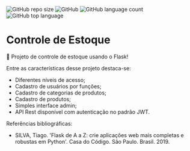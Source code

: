 ![GitHub repo size](https://img.shields.io/github/repo-size/MiqSA/singlepage)
![GitHub](https://img.shields.io/github/license/MiqSA/singlepage)
![GitHub language count](https://img.shields.io/github/languages/count/MiqSA/singlepage)
![GitHub top language](https://img.shields.io/github/languages/top/MiqSA/singlepage)

# Controle de Estoque

:gift: Projeto de controle de estoque usando o Flask!

Entre as características desse projeto destaca-se:

 - Diferentes níveis de acesso;
 - Cadastro de usuários por funções;
 - Cadastro de categorias de produtos;
 - Cadastro de produtos;
 - Simples interface admin;
 - API Rest disponível com autenticação no padrão JWT.
 
Referências bibliográficas: 
 - SILVA, Tiago. 'Flask de A a Z: crie aplicações web mais completas e robustas em Python'. Casa do Código. São Paulo. Brasil. 2019.
